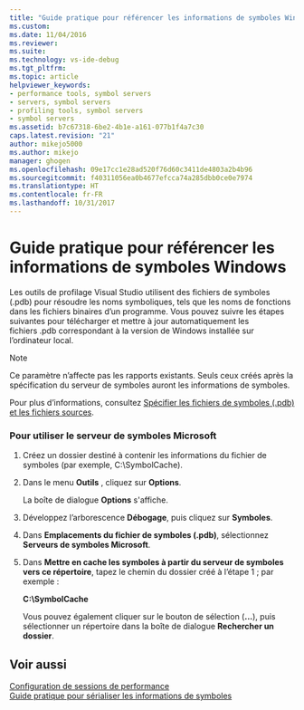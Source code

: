 ```yaml
---
title: "Guide pratique pour référencer les informations de symboles Windows | Microsoft Docs"
ms.custom: 
ms.date: 11/04/2016
ms.reviewer: 
ms.suite: 
ms.technology: vs-ide-debug
ms.tgt_pltfrm: 
ms.topic: article
helpviewer_keywords:
- performance tools, symbol servers
- servers, symbol servers
- profiling tools, symbol servers
- symbol servers
ms.assetid: b7c67318-6be2-4b1e-a161-077b1f4a7c30
caps.latest.revision: "21"
author: mikejo5000
ms.author: mikejo
manager: ghogen
ms.openlocfilehash: 09e17cc1e28ad520f76d60c3411de4803a2b4b96
ms.sourcegitcommit: f40311056ea0b4677efcca74a285dbb0ce0e7974
ms.translationtype: HT
ms.contentlocale: fr-FR
ms.lasthandoff: 10/31/2017
---
```

# <a name="how-to-reference-windows-symbol-information"></a>Guide pratique pour référencer les informations de symboles Windows
Les outils de profilage Visual Studio utilisent des fichiers de symboles (.pdb) pour résoudre les noms symboliques, tels que les noms de fonctions dans les fichiers binaires d’un programme. Vous pouvez suivre les étapes suivantes pour télécharger et mettre à jour automatiquement les fichiers .pdb correspondant à la version de Windows installée sur l’ordinateur local.  
  
> [!NOTE]
>  Ce paramètre n’affecte pas les rapports existants. Seuls ceux créés après la spécification du serveur de symboles auront les informations de symboles.  
  
 Pour plus d’informations, consultez [Spécifier les fichiers de symboles (.pdb) et les fichiers sources](../debugger/specify-symbol-dot-pdb-and-source-files-in-the-visual-studio-debugger.md).  
  
### <a name="to-use-the-microsoft-symbol-server"></a>Pour utiliser le serveur de symboles Microsoft  
  
1.  Créez un dossier destiné à contenir les informations du fichier de symboles (par exemple, C:\SymbolCache).  
  
2.  Dans le menu **Outils** , cliquez sur **Options**.  
  
     La boîte de dialogue **Options** s'affiche.  
  
3.  Développez l’arborescence **Débogage**, puis cliquez sur **Symboles**.  
  
4.  Dans **Emplacements du fichier de symboles (.pdb)**, sélectionnez **Serveurs de symboles Microsoft**.  
  
5.  Dans **Mettre en cache les symboles à partir du serveur de symboles vers ce répertoire**, tapez le chemin du dossier créé à l’étape 1 ; par exemple :  
  
     **C:\SymbolCache**  
  
     Vous pouvez également cliquer sur le bouton de sélection (**...**), puis sélectionner un répertoire dans la boîte de dialogue **Rechercher un dossier**.  
  
## <a name="see-also"></a>Voir aussi  
 [Configuration de sessions de performance](../profiling/configuring-performance-sessions.md)   
 [Guide pratique pour sérialiser les informations de symboles](../profiling/how-to-serialize-symbol-information.md)